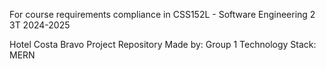 For course requirements compliance in CSS152L - Software Engineering 2 
3T 2024-2025

Hotel Costa Bravo Project Repository
Made by: Group 1 
Technology Stack: MERN
